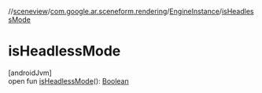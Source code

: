 //[sceneview](../../../index.md)/[com.google.ar.sceneform.rendering](../index.md)/[EngineInstance](index.md)/[isHeadlessMode](is-headless-mode.md)

# isHeadlessMode

[androidJvm]\
open fun [isHeadlessMode](is-headless-mode.md)(): [Boolean](https://kotlinlang.org/api/latest/jvm/stdlib/kotlin/-boolean/index.html)
